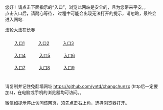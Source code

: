 您好！请点击下面指示的“入口”，浏览此网站是安全的，且为您带来平安。。 <br/>
点击入口后，请耐心等待， 过程中可能会出现无法打开的提示，请忽略，最终会进入网站. </br>

法轮大法在长春<br/>
<div style="padding:10px"><a style="margin:20px" target="_blank" href="https://d1cs1h5mto2i84.cloudfront.net/2Qpsp?bkwge" id="ccLink1" rel="nofollow">入口1</a> <a target="_blank" style="margin:20px" href="https://d371dyfzebr2wg.cloudfront.net/2Qpsp?pbqvw" id="ccLink2" rel="nofollow">入口2</a> <a style="margin:20px" target="_blank" href="https://d1fa7x4mliy3yb.cloudfront.net/2Qpsp?zznncbsc" id="ccLink3" rel="nofollow">入口3</a></div>

<div style="padding:10px" ><a style="margin:20px" target="_blank" href="https://d1cs1h5mto2i84.cloudfront.net/2Qpsp?bkwge" id="ccLink4" rel="nofollow">入口4</a> <a style="margin:20px" href="https://d371dyfzebr2wg.cloudfront.net/2Qpsp?pbqvw" target="_blank" id="ccLink5" rel="nofollow">入口5</a> <a style="margin:20px" href="https://d1fa7x4mliy3yb.cloudfront.net/2Qpsp?zznncbsc" target="_blank" id="ccLink6" rel="nofollow">入口6</a></div>

<div style="padding:10px"><a style="margin:20px" target="_blank" href="https://d1cs1h5mto2i84.cloudfront.net/2Qpsp?bkwge" id="ccLink7" rel="nofollow">入口7</a> <a style="margin:20px" href="https://d371dyfzebr2wg.cloudfront.net/2Qpsp?pbqvw" target="_blank" id="ccLink8" rel="nofollow">入口8</a> <a style="margin:20px" target="_blank" href="https://d1fa7x4mliy3yb.cloudfront.net/2Qpsp?zznncbsc" id="ccLink9" rel="nofollow">入口9</a></div>

<br/>



请复制并记住免翻墙网址 https://github.com/yntd/changchunzx (http后一定要加s)，在电脑或手机的浏览器均可访问。。<br/>

微信如提示停止访问该网页，须先点击右上角，选择浏览器打开。
